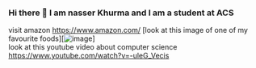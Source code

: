 ### Hi there 👋 I am nasser Khurma and I am a student at ACS
visit amazon https://www.amazon.com/ 
[look at this image of one of my favourite foods][![image](https://github.com/nasserkhurma/Nasserkhurma/assets/156060823/fe981374-8298-43eb-a3be-958754ae08c7)]  
look at this youtube video about computer science https://www.youtube.com/watch?v=-uleG_Vecis 
<!--
**nasserkhurma/Nasserkhurma** is a ✨ _special_ ✨ repository because its `README.md` (this file) appears on your GitHub profile.

Here are some ideas to get you started:

